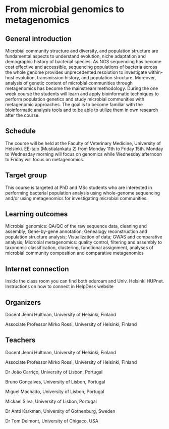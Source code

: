 # From microbial genomics to metagenomics
## General introduction
Microbial community structure and diversity, and population structure are fundamental aspects to understand evolution, niche adaptation and demographic history of bacterial species. As NGS sequencing has become cost effective and accessible, sequencing populations of bacteria across the whole genome provides unprecedented resolution to investigate within-host evolution, transmission history, and population structure. Moreover, analysis of genetic content of microbial communities through metagenomics has become the mainstream methodology. During the one week course the students will learn and apply bioinformatic techniques to perform population genetics and study microbial communities with metagenomic approaches. The goal is to become familiar with the bioinformatic analysis tools and to be able to utilize them in own research after the course.
## Schedule
The course will be held at the Faculty of Veterinary Medicine, University of Helsinki. EE-talo (Mustialankatu 2) from Monday 11th to Friday 15th. 
Monday to Wednesday morning will focus on genomics while Wednesday afternoon to Friday will focus on metagenomics.
## Target group
This course is targeted at PhD and MSc students who are interested in performing bacterial population analysis using whole-genome sequencing and/or using metagenomics for investigating microbial communities.
## Learning outcomes
Microbial genomics: QA/QC of the raw sequence data, cleaning and assembly; Gene-by-gene annotation; Genealogy reconstruction and population structure analysis; Visualization of data; GWAS and comparative analysis; Microbial metagenomics: quality control, filtering and assembly to taxonomic classification, clustering, functional assignment, analyses of microbial community composition and comparative metagenomics
## Internet connection 
Inside the class room you can find both eduroam and Univ. Helsinki HUPnet. Instructions on how to connect in HelpDesk website
## Organizers
Docent Jenni Hultman, University of Helsinki, Finland

Associate Professor Mirko Rossi, University of Helsinki, Finland
## Teachers
Docent Jenni Hultman, University of Helsinki, Finland

Associate Professor Mirko Rossi, University of Helsinki, Finland

Dr João Carriço, University of Lisbon, Portugal

Bruno Gonçalves, University of Lisbon, Portugal

Miguel Machado, University of Lisbon, Portugal

Mickael Silva, University of Lisbon, Portugal 

Dr Antti Karkman, University of Gothenburg, Sweden

Dr Tom Delmont, University of Chigaco, USA
